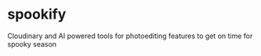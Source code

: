 # spookify
 Cloudinary and AI powered tools for photoediting  features to get on time for spooky season

